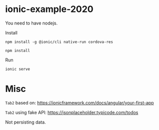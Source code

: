 # ionic-example-2020
You need to have nodejs.

Install

`npm install -g @ionic/cli native-run cordova-res`

`npm install`

Run

`ionic serve`

# Misc

`Tab2` based on: https://ionicframework.com/docs/angular/your-first-app

`Tab2` using fake API: https://jsonplaceholder.typicode.com/todos

Not persisting data.
